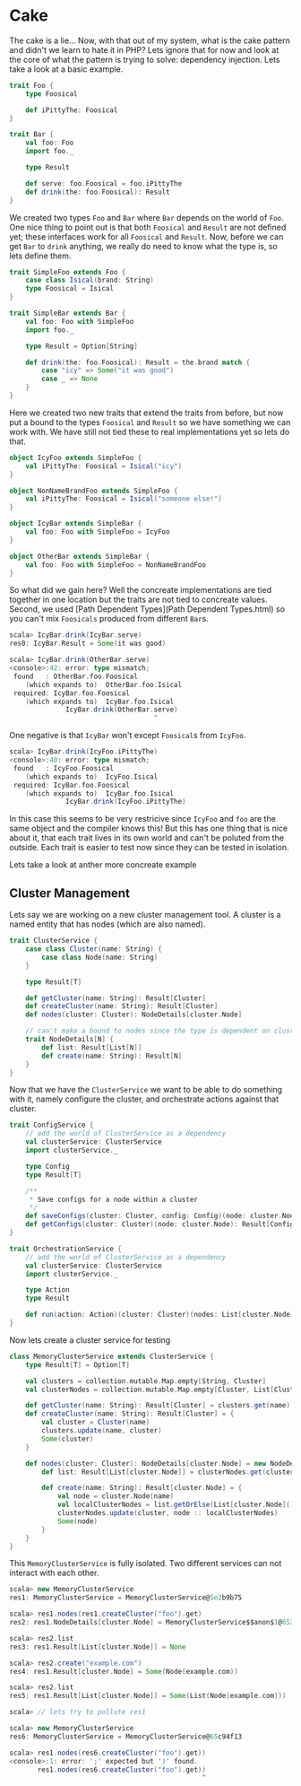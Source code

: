 # Cake
The cake is a lie...  Now, with that out of my system, what is the cake pattern and didn't we learn to hate it in PHP?  Lets ignore that for now and look at the core of what the pattern is trying to solve: dependency injection.  Lets take a look at a basic example.

```scala
trait Foo {
    type Foosical

    def iPittyThe: Foosical
}

trait Bar {
    val foo: Foo
    import foo._

    type Result

    def serve: foo.Foosical = foo.iPittyThe
    def drink(the: foo.Foosical): Result
}
```

We created two types `Foo` and `Bar` where `Bar` depends on the world of `Foo`.  One nice thing to point out is that both `Foosical` and `Result` are not defined yet; these interfaces work for all `Foosical` and `Result`.  Now, before we can get `Bar` to `drink` anything, we really do need to know what the type is, so lets define them.

```scala
trait SimpleFoo extends Foo {
    case class Isical(brand: String)
    type Foosical = Isical
}

trait SimpleBar extends Bar {
    val foo: Foo with SimpleFoo
    import foo._

    type Result = Option[String]

    def drink(the: foo.Foosical): Result = the.brand match {
        case "icy" => Some("it was good")
        case _ => None
    }
}
```

Here we created two new traits that extend the traits from before, but now put a bound to the types `Foosical` and `Result` so we have something we can work with.  We have still not tied these to real implementations yet so lets do that.

```scala
object IcyFoo extends SimpleFoo {
    val iPittyThe: Foosical = Isical("icy")
}

object NonNameBrandFoo extends SimpleFoo {
    val iPittyThe: Foosical = Isical("someone else!")
}

object IcyBar extends SimpleBar {
    val foo: Foo with SimpleFoo = IcyFoo
}

object OtherBar extends SimpleBar {
    val foo: Foo with SimpleFoo = NonNameBrandFoo
}
```

So what did we gain here?  Well the concreate implementations are tied together in one location but the traits are not tied to concreate values.  Second, we used [Path Dependent Types](Path Dependent Types.html) so you can't mix `Foosicals` produced from different `Bar`s.

```scala
scala> IcyBar.drink(IcyBar.serve)
res0: IcyBar.Result = Some(it was good)

scala> IcyBar.drink(OtherBar.serve)
<console>:42: error: type mismatch;
 found   : OtherBar.foo.Foosical
    (which expands to)  OtherBar.foo.Isical
 required: IcyBar.foo.Foosical
    (which expands to)  IcyBar.foo.Isical
              IcyBar.drink(OtherBar.serve)
                                    ^
```

One negative is that `IcyBar` won't except `Foosical`s from `IcyFoo`.

```scala
scala> IcyBar.drink(IcyFoo.iPittyThe)
<console>:40: error: type mismatch;
 found   : IcyFoo.Foosical
    (which expands to)  IcyFoo.Isical
 required: IcyBar.foo.Foosical
    (which expands to)  IcyBar.foo.Isical
              IcyBar.drink(IcyFoo.iPittyThe)
```

In this case this seems to be very restricive since `IcyFoo` and `foo` are the same object and the compiler knows this!  But this has one thing that is nice about it, that each trait lives in its own world and can't be poluted from the outside.  Each trait is easier to test now since they can be tested in isolation.

Lets take a look at anther more concreate example

## Cluster Management
Lets say we are working on a new cluster management tool.  A cluster is a named entity that has nodes (which are also named).

```scala
trait ClusterService {
    case class Cluster(name: String) {
        case class Node(name: String)
    }

    type Result[T]

    def getCluster(name: String): Result[Cluster]
    def createCluster(name: String): Result[Cluster]
    def nodes(cluster: Cluster): NodeDetails[cluster.Node]

    // can't make a bound to nodes since the type is dependent on cluster
    trait NodeDetails[N] {
        def list: Result[List[N]]
        def create(name: String): Result[N]
    }
}
```

Now that we have the `ClusterService` we want to be able to do something with it, namely configure the cluster, and orchestrate actions against that cluster.

```scala
trait ConfigService {
    // add the world of ClusterService as a dependency
    val clusterService: ClusterService
    import clusterService._

    type Config
    type Result[T]

    /**
     * Save configs for a node within a cluster
     */
    def saveConfigs(cluster: Cluster, config: Config)(node: cluster.Node): Result[Unit]
    def getConfigs(cluster: Cluster)(node: cluster.Node): Result[Config]
}

trait OrchestrationService {
    // add the world of ClusterService as a dependency
    val clusterService: ClusterService
    import clusterService._

    type Action
    type Result

    def run(action: Action)(cluster: Cluster)(nodes: List[cluster.Node]): Result
}
```

Now lets create a cluster service for testing

```scala
class MemoryClusterService extends ClusterService {
    type Result[T] = Option[T]

    val clusters = collection.mutable.Map.empty[String, Cluster]
    val clusterNodes = collection.mutable.Map.empty[Cluster, List[Cluster#Node]]

    def getCluster(name: String): Result[Cluster] = clusters.get(name)
    def createCluster(name: String): Result[Cluster] = {
        val cluster = Cluster(name)
        clusters.update(name, cluster)
        Some(cluster)
    }

    def nodes(cluster: Cluster): NodeDetails[cluster.Node] = new NodeDetails[cluster.Node] {
        def list: Result[List[cluster.Node]] = clusterNodes.get(cluster).asInstanceOf[Result[List[cluster.Node]]]

        def create(name: String): Result[cluster.Node] = {
            val node = cluster.Node(name)
            val localClusterNodes = list.getOrElse(List[cluster.Node]())
            clusterNodes.update(cluster, node :: localClusterNodes)
            Some(node)
        }
    }
}
```

This `MemoryClusterService` is fully isolated.  Two different services can not interact with each other.

```scala
scala> new MemoryClusterService
res1: MemoryClusterService = MemoryClusterService@5e2b9b75

scala> res1.nodes(res1.createCluster("foo").get)
res2: res1.NodeDetails[cluster.Node] = MemoryClusterService$$anon$1@65231516

scala> res2.list
res3: res1.Result[List[cluster.Node]] = None

scala> res2.create("example.com")
res4: res1.Result[cluster.Node] = Some(Node(example.com))

scala> res2.list
res5: res1.Result[List[cluster.Node]] = Some(List(Node(example.com)))

scala> // lets try to pollute res1

scala> new MemoryClusterService
res6: MemoryClusterService = MemoryClusterService@65c94f13

scala> res1.nodes(res6.createCluster("foo").get))
<console>:1: error: ';' expected but ')' found.
       res1.nodes(res6.createCluster("foo").get))
                                                ^
```
